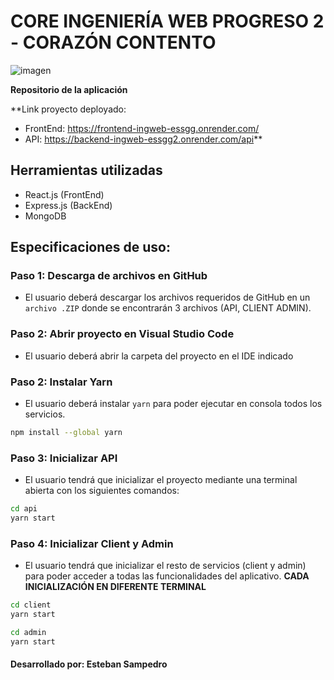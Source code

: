 # CORE INGENIERÍA WEB PROGRESO 2 - CORAZÓN CONTENTO
![imagen](https://user-images.githubusercontent.com/62622922/208325245-720b8c20-eec6-420f-b00c-945b470b4686.png)

**Repositorio de la aplicación**

**Link proyecto deployado: 
- FrontEnd: https://frontend-ingweb-essgg.onrender.com/
- API: https://backend-ingweb-essgg2.onrender.com/api**

## Herramientas utilizadas
- React.js (FrontEnd)
- Express.js (BackEnd)
- MongoDB

## Especificaciones de uso:
### Paso 1: Descarga de archivos en GitHub 
- El usuario deberá descargar los archivos requeridos de GitHub en un `archivo .ZIP` donde se encontrarán 3 archivos (API, CLIENT ADMIN). 

### Paso 2: Abrir proyecto en Visual Studio Code
- El usuario deberá abrir la carpeta del proyecto en el IDE indicado

### Paso 2: Instalar Yarn
- El usuario deberá instalar `yarn` para poder ejecutar en consola todos los servicios.
```bash
npm install --global yarn 
```
### Paso 3: Inicializar API
- El usuario tendrá que inicializar el proyecto mediante una terminal abierta con los siguientes comandos:
```bash
cd api
yarn start
```

### Paso 4: Inicializar Client y Admin  
- El usuario tendrá que inicializar el resto de servicios (client y admin) para poder acceder a todas las funcionalidades del aplicativo. **CADA INICIALIZACIÓN EN DIFERENTE TERMINAL**
```bash
cd client
yarn start
```

```bash
cd admin
yarn start
```
#### Desarrollado por: Esteban Sampedro
